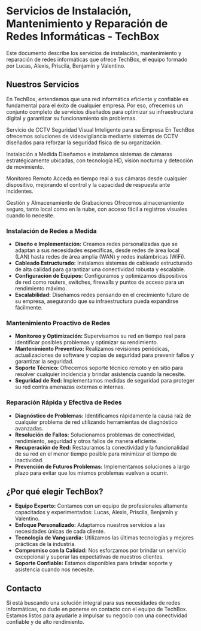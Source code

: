 # Servicios de Instalación, Mantenimiento y Reparación de Redes Informáticas - TechBox

Este documento describe los servicios de instalación, mantenimiento y reparación de redes informáticas que ofrece TechBox, el equipo formado por Lucas, Alexis, Priscila, Benjamín y Valentino.

## Nuestros Servicios

En TechBox, entendemos que una red informática eficiente y confiable es fundamental para el éxito de cualquier empresa. Por eso, ofrecemos un conjunto completo de servicios diseñados para optimizar su infraestructura digital y garantizar su funcionamiento sin problemas.

Servicio de CCTV
Seguridad Visual Inteligente para su Empresa
En TechBox ofrecemos soluciones de videovigilancia mediante sistemas de CCTV diseñados para reforzar la seguridad física de su organización.

Instalación a Medida
Diseñamos e instalamos sistemas de cámaras estratégicamente ubicadas, con tecnología HD, visión nocturna y detección de movimiento.

Monitoreo Remoto
Acceda en tiempo real a sus cámaras desde cualquier dispositivo, mejorando el control y la capacidad de respuesta ante incidentes.

Gestión y Almacenamiento de Grabaciones
Ofrecemos almacenamiento seguro, tanto local como en la nube, con acceso fácil a registros visuales cuando lo necesite.

### Instalación de Redes a Medida

* **Diseño e Implementación:** Creamos redes personalizadas que se adaptan a sus necesidades específicas, desde redes de área local (LAN) hasta redes de área amplia (WAN) y redes inalámbricas (WiFi).
* **Cableado Estructurado:** Instalamos sistemas de cableado estructurado de alta calidad para garantizar una conectividad robusta y escalable.
* **Configuración de Equipos:** Configuramos y optimizamos dispositivos de red como routers, switches, firewalls y puntos de acceso para un rendimiento máximo.
* **Escalabilidad:** Diseñamos redes pensando en el crecimiento futuro de su empresa, asegurando que su infraestructura pueda expandirse fácilmente.

### Mantenimiento Proactivo de Redes

* **Monitoreo y Optimización:** Supervisamos su red en tiempo real para identificar posibles problemas y optimizar su rendimiento.
* **Mantenimiento Preventivo:** Realizamos revisiones periódicas, actualizaciones de software y copias de seguridad para prevenir fallos y garantizar la seguridad.
* **Soporte Técnico:** Ofrecemos soporte técnico remoto y en sitio para resolver cualquier incidencia y brindar asistencia cuando la necesite.
* **Seguridad de Red:** Implementamos medidas de seguridad para proteger su red contra amenazas externas e internas.

### Reparación Rápida y Efectiva de Redes

* **Diagnóstico de Problemas:** Identificamos rápidamente la causa raíz de cualquier problema de red utilizando herramientas de diagnóstico avanzadas.
* **Resolución de Fallos:** Solucionamos problemas de conectividad, rendimiento, seguridad y otros fallos de manera eficiente.
* **Recuperación de Red:** Restauramos la conectividad y la funcionalidad de su red en el menor tiempo posible para minimizar el tiempo de inactividad.
* **Prevención de Futuros Problemas:** Implementamos soluciones a largo plazo para evitar que los mismos problemas vuelvan a ocurrir.

## ¿Por qué elegir TechBox?

* **Equipo Experto:** Contamos con un equipo de profesionales altamente capacitados y experimentados: Lucas, Alexis, Priscila, Benjamín y Valentino.
* **Enfoque Personalizado:** Adaptamos nuestros servicios a las necesidades únicas de cada cliente.
* **Tecnología de Vanguardia:** Utilizamos las últimas tecnologías y mejores prácticas de la industria.
* **Compromiso con la Calidad:** Nos esforzamos por brindar un servicio excepcional y superar las expectativas de nuestros clientes.
* **Soporte Confiable:** Estamos disponibles para brindar soporte y asistencia cuando nos necesite.

## Contacto

Si está buscando una solución integral para sus necesidades de redes informáticas, no dude en ponerse en contacto con el equipo de TechBox. Estamos listos para ayudarle a impulsar su negocio con una conectividad confiable y de alto rendimiento.
